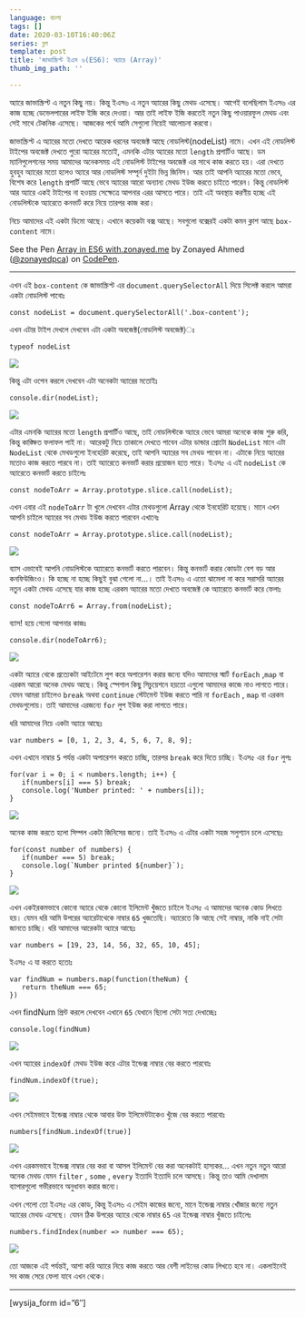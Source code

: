 ```yaml
---
language: বাংলা
tags: []
date: 2020-03-10T16:40:06Z
series: ব্লগ
template: post
title: 'জাভাস্ক্রিপ্ট ইএস ৬(ES6): অ্যারে (Array)'
thumb_img_path: ''

---
```

অ্যারে জাভাস্ক্রিপ্ট এ নতুন কিছু নয়। কিন্তু ইএস৬ এ নতুন অ্যারের কিছু মেথড এসেছে। আগেই বলেছিলাম ইএস৬ এর কাজ হচ্ছে ডেভেলপারের লাইফ ইজি করে দেওয়া। আর তাই লাইফ ইজি করতেই নতুন কিছু পাওয়ারফুল মেথড এবং সেই সাথে টেকনিক এসেছে। আজকের পর্বে আমি সেগুলো নিয়েই আলোচনা করবো।

জাভাস্ক্রিপ্ট এ অ্যারের মতো দেখতে আরেক ধরনের অবজেক্ট আছে নোডলিস্ট(nodeList) নামে। এখন এই নোডলিস্ট টাইপের অবজেক্ট দেখতে পুরো অ্যারের মতোই, এমনকি এটার অ্যারের মতো `length` প্রপার্টিও আছে। ডম ম্যানিপুলেশনের সময় আমাদের অনেকসময় এই নোডলিস্ট টাইপের অবজেক্ট এর সাথে কাজ করতে হয়। এরা দেখতে হুবহুব অ্যারের মতো হলেও অ্যারে আর নোডলিস্ট সম্পূর্ন দুইটা ভিন্ন জিনিস। আর তাই আপনি অ্যারের মতো ভেবে, বিশেষ করে `length` প্রপার্টি আছে ভেবে অ্যারের আরো অন্যান্য মেথড ইউজ করতে চাইতে পারেন। কিন্তু নোডলিস্ট আর অ্যারে একই টাইপের না হওয়ায় সেক্ষেত্রে আপনার এরর আসতে পারে। তাই এই অবস্থায় করণীয় হচ্ছে এই নোডলিস্টকে অ্যারেতে কনভার্ট করে নিয়ে তারপর কাজ করা।

নিচে আমাদের এই একটা ডিমো আছে। এখানে কয়েকটা বক্স আছে। সবগুলো বক্সেরই একটা কমন ক্লাশ আছে `box-content` নামে।

See the Pen [Array in ES6 with.zonayed.me](https://codepen.io/zonayedpca/pen/zLKLJQ/) by Zonayed Ahmed ([@zonayedpca](https://codepen.io/zonayedpca)) on [CodePen](https://codepen.io/).

***

এখন এই `box-content` কে জাভাস্ক্রিপ্ট এর `document.querySelectorAll` দিয়ে সিলেক্ট করলে আমরা একটা নোডলিস্ট পাবোঃ

    const nodeList = document.querySelectorAll('.box-content');

এখন এটার টাইপ দেখলে দেখবেন এটা একটা অবজেক্ট(নোডলিস্ট অবজেক্ট)ঃ

    typeof nodeList

![](https://cdn-images-1.medium.com/max/800/1*PZ7y2ooNjqOX6CfhQczdxQ.png)

কিন্তু এটা ওপেন করলে দেখবেন এটা অনেকটা অ্যারের মতোইঃ

    console.dir(nodeList);

![](https://cdn-images-1.medium.com/max/800/1*M-VvSnOKMYDYSQ8u1azxwA.png)

এটার এমনকি অ্যারের মতো `length` প্রপার্টিও আছে, তাই নোডলিস্টকে অ্যারে ভেবে আমরা অনেকে কাজ শুরু করি, কিন্তু কাঙ্ক্ষিত ফলাফল পাই না। আরেকটু নিচে তাকালে দেখতে পাবেন এটার ডান্ডার প্রোটো `NodeList` মানে এটা `NodeList` থেকে মেথডগুলো ইনহেরিট করেছে, তাই আপনি অ্যারের সব মেথড পাবেন না। এটাকে নিয়ে অ্যারের মতোও কাজ করতে পারবে না। তাই অ্যারেতে কনভার্ট করার প্রয়োজন হতে পারে। ইএস৫ এ এই `nodeList` কে অ্যারেতে কনভার্ট করতে চাইলেঃ

    const nodeToArr = Array.prototype.slice.call(nodeList);

এখন এবার এই `nodeToArr` টা খুলে দেখবেন এটার মেথডগুলো Array থেকে ইনহেরিট হয়েছে। মানে এখন আপনি চাইলে অ্যারের সব মেথড ইউজ করতে পারবেন এখানেঃ

    const nodeToArr = Array.prototype.slice.call(nodeList);

![](https://cdn-images-1.medium.com/max/800/1*xyYRTnY-xhocxeiCSMdXXg.png)

ব্যাস এভাবেই আপনি নোডলিস্টকে অ্যারেতে কনভার্ট করতে পারবেন। কিন্তু কনভার্ট করার কোডটা বেশ বড় আর কনফিউজিংও। কি হচ্ছে না হচ্ছে কিছুই বুঝা গেলো না…। তাই ইএস৬ এ এতো ঝামেলা না করে সরাসরি অ্যারের নতুন একটা মেথড এসেছে যার কাজ হচ্ছে এরকম অ্যারের মতো দেখতে অবজেক্ট কে অ্যারেতে কনভার্ট করে ফেলাঃ

    const nodeToArr6 = Array.from(nodeList);

ব্যাস! হয়ে গেলো আপনার কাজঃ

    console.dir(nodeToArr6);

![](https://cdn-images-1.medium.com/max/800/1*KQp0qvK6ZE-ahuPe78Ji9g.png)

একটা অ্যারে থেকে প্রত্যেকটা আইটেমে লুপ করে অপারেশন করার জন্যে যদিও আমাদের স্মার্ট `forEach` ,`map` বা এরকম আরো অনেক মেথড আছে। কিন্তু স্পেশাল কিছু সিচুয়েশনে হয়তো এগুলো আমাদের কাজে নাও লাগতে পারে। যেমন আমরা চাইলেও `break` অথবা `continue` স্টেটমেন্ট ইউজ করতে পারি না `forEach` , `map` বা এরকম মেথডগুলোয়। তাই আমাদের এরজন্যে `for` লুপ ইউজ করা লাগতে পারে।

ধরি আমাদের নিচে একটা অ্যারে আছেঃ

    var numbers = [0, 1, 2, 3, 4, 5, 6, 7, 8, 9];

এখন এখানে নাম্বার `5` পর্যন্ত একটা অপারেশন করতে চাচ্ছি, তারপর `break` করে দিতে চাচ্ছি। ইএস৫ এর `for` লুপঃ

    for(var i = 0; i < numbers.length; i++) {
       if(numbers[i] === 5) break;
       console.log('Number printed: ' + numbers[i]);
    }

![](https://cdn-images-1.medium.com/max/800/1*swBJw9SXio3kRq-GbgzQKA.png)

অনেক কাজ করতে হলো সিম্পল একটা জিনিসের জন্যে। তাই ইএস৬ এ এটার একটা সহজ সলুশ্যান চলে এসেছেঃ

    for(const number of numbers) {
       if(number === 5) break;
       console.log(`Number printed ${number}`);
    }

![](https://cdn-images-1.medium.com/max/800/1*_nHTfwu9ZNIrIM1abaY1oA.png)

এখন একইরকমভাবে কোনো অ্যারে থেকে কোনো ইলিমেন্ট খুঁজতে চাইলে ইএস৫ এ আমাদের অনেক কোড লিখতে হয়। যেমন ধরি আমি উপরের অ্যারেটাথেকে নাম্বার `65` খুজতেছি। অ্যারেতে কি আছে সেই নাম্বার, নাকি নাই সেটা জানতে চাচ্ছি। ধরি আমাদের আরেকটা অ্যারে আছেঃ

    var numbers = [19, 23, 14, 56, 32, 65, 10, 45];

ইএস৫ এ যা করতে হতোঃ

    var findNum = numbers.map(function(theNum) {
       return theNum === 65;
    })

এখন findNum প্রিন্ট করলে দেখবেন এখানে `65` যেখানে ছিলো সেটা সত্য দেখাচ্ছেঃ

    console.log(findNum)

![](https://cdn-images-1.medium.com/max/800/1*bHDIgRJVmheo8-xkmUJh6Q.png)

এখন অ্যারের `indexOf` মেথড ইউজ করে এটার ইন্ডেক্স নাম্বার বের করতে পারবোঃ

    findNum.indexOf(true);

![](https://cdn-images-1.medium.com/max/800/1*iG9jODx36JIJIpIsanKPgA.png)

এখন সেইমভাবে ইন্ডেক্স নাম্বার থেকে আবার উক্ত ইলিমেন্টটাকেও খুঁজে বের করতে পারবোঃ

    numbers[findNum.indexOf(true)]

![](https://cdn-images-1.medium.com/max/800/1*tZm12uhuP6aOjpOBWUb8pg.png)

এখন এরকমভাবে ইন্ডেক্স নাম্বার বের করা বা আসল ইলিমেন্ট বের করা অনেকটাই হাস্যকর… এখন নতুন নতুন আরো অনেক মেথড যেমন `filter` , `some` , `every` ইত্যাদি ইত্যাদি চলে আসছে। কিন্তু তাও আমি দেখালাম ব্যাপারগুলো গভীরভাবে অনুধাবন করার জন্যে।

এখন গেলো তো ইএস৫ এর কোড, কিন্তু ইএস৬ এ সেইম কাজের জন্যে, মানে ইন্ডেক্স নাম্বার খোঁজার জন্যে নতুন অ্যারের মেথড এসেছে। যেমন ঠিক উপরের অ্যারে থেকে নাম্বার `65` এর ইন্ডেক্স নাম্বার খুঁজতে চাইলেঃ

    numbers.findIndex(number => number === 65);

![](https://cdn-images-1.medium.com/max/800/1*legRjb_mj4Y0wuwRCIkZWA.png)

তো আজকে এই পর্যন্তই, আশা করি অ্যারে নিয়ে কাজ করতে আর বেশী লাইনের কোড লিখতে হবে না। একলাইনেই সব কাজ সেরে ফেলা যাবে এখন থেকে।

***

\[wysija_form id=”6″\]